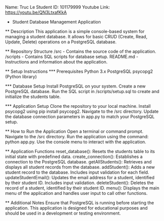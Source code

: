 Name: Truc Le
Student ID: 101179999
Youtube Link: https://youtu.be/QN3LtxafKkA

* Student Database Management Application

** Description
This application is a simple console-based system for managing a student database. It allows for basic CRUD (Create, Read, Update, Delete) operations on a PostgreSQL database.

** Repository Structure
/src - Contains the source code of the application.
/scripts - Contains SQL scripts for database setup.
README.md - Instructions and information about the application.

** Setup Instructions
*** Prerequisites
    Python 3.x
    PostgreSQL
    psycopg2 (Python library)

*** Database Setup
    Install PostgreSQL on your system.
    Create a new PostgreSQL database.
    Run the SQL script in /scripts/setup.sql to create and initialize the students table.

*** Application Setup 
    Clone the repository to your local machine.
    Install psycopg2 using pip install psycopg2.
    Navigate to the /src directory.
    Update the database connection parameters in app.py to match your PostgreSQL setup.

** How to Run the Application
    Open a terminal or command prompt.
    Navigate to the /src directory.
    Run the application using the command: python app.py.
    Use the console menu to interact with the application.

** Application Functions
    reset_database(): Resets the students table to its initial state with predefined data.
    create_connection(): Establishes a connection to the PostgreSQL database.
    getAllStudents(): Retrieves and displays all student records from the database.
    addStudent(): Adds a new student record to the database. Includes input validation for each field.
    updateStudentEmail(): Updates the email address for a student, identified by their student ID. Includes input validation.
    deleteStudent(): Deletes the record of a student, identified by their student ID.
    menu(): Displays the main menu of the application and handles user input to call other functions.

** Additional Notes
Ensure that PostgreSQL is running before starting the application.
This application is designed for educational purposes and should be used in a development or testing environment.
